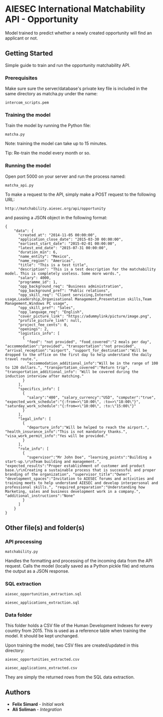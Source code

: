 # AIESEC International Matchability API - Opportunity

Model trained to predict whether a newly created opportunity will find an applicant or not.

## Getting Started

Simple guide to train and run the opportunity matchability API.

### Prerequisites

Make sure sure the server/database's private key file is included in the same directory as matcha.py under the name:

```
intercom_scripts.pem
```

### Training the model

Train the model by running the Python file:
```
matcha.py
```
Note: training the model can take up to 15 minutes.

Tip: Re-train the model every month or so.


### Running the model

Open port 5000 on your server and run the process named:

```
matcha_api.py
```

To make a request to the API, simply make a POST request to the following URL:

```
http://matchability.aiesec.org/api/opportunity
```

and passing a JSON object in the following format:

```
{
    "data": {
      "created_at": "2014-11-05 00:00:00",
      "application_close_date": "2015-03-30 00:00:00",
      "earliest_start_date": "2015-02-01 00:00:00",
      "latest_end_date": "2015-07-31 00:00:00",
      "duration_min": 6,
      "name_entity": "Mexico",
      "name_region": "Americas",
      "title": "This is a test title",
      "description": "This is a test description for the matchability model. This is completely useless. Some more words.",
      "salary": 4000,
      "programme_id": 1,
      "opp_background_req": "Business administration",
      "opp_background_pref": "Public relations",
      "opp_skill_req": "Client servicing,Internet usage,Leadership,Organisational Management,Presentation skills,Team Management,Windows PC usage",
      "opp_skill_pref": "Sales",
      "opp_language_req": "English",
      "cover_picture_link": "https://adummylink/picture/image.png",
      "profile_picture_link": null,
      "project_fee_cents": 0,
      "openings": 2,
      "logistics_info": [
        {
          "food": "not provided", "food_covered":"2 meals per day", "accommodation":"provided", "transportation":"not provided", "arrival_reception":"airport", "support_for_destination":"Will be dropped to the office on the first day to help understand the daily travel route.",
          "accommodation_additional_info":"Will be in the range of 100 to 120 dollars.", "transportation_covered":"Return trip", "transportation_additional_info": "Will be covered during the induction interview after matching."
        }
      ],
      "specifics_info": [
        {
          "salary":"400", "salary_currency":"USD", "computer":"true", "expected_work_schedule":"{:from=>\"10:00\", :to=>\"18:00\"}", "saturday_work_schedule":"{:from=>\"10:00\", :to:\"15:00\"}"
        }
      ],
      "legal_info": [
        {
          "departure_info":"Will be helped to reach the airport.", "health_insurance_info":"This is not mandatory thanks.", "visa_work_permit_info":"Yes will be provided."
        }
      ],
      "role_info": [
        {
          "supervisor":"Mr John Doe", "learning_points":"Building a start-up.\r\nTeam building and management.", "expected_results":"Proper establishment of customer and product base.\r\nCreating a sustainable process that is successful and proper branding of the organization", "supervisor_title":"Owner", "development_spaces":"Invitation to AIESEC forums and activities and training meets to help understand AIESEC and develop interpersonal and professional skills.", "required_preparation":"Understanding how Marketing, sales and business development work in a company.", "additional_instructions":"None"
        }
      ]
    }
}

```

## Other file(s) and folder(s)

### API processing
```
matchability.py
```
Handles the formatting and processing of the incoming data from the API request. Calls the model (locally saved as a Python pickle file) and returns the output as a JSON response.


### SQL extraction
```
aiesec_opportunities_extraction.sql
```
```
aiesec_applications_extraction.sql
```

### Data folder

This folder holds a CSV file of the Human Development Indexes for every country from 2015. This is used as a reference table when training the model. It should be kept unchanged.

Upon training the model, two CSV files are created/updated in this directory:
```
aiesec_opportunities_extracted.csv
```
```
aiesec_applications_extracted.csv
```
They are simply the returned rows from the SQL data extraction.


## Authors

* **Felix Simard** - *Initial work*
* **Ali Soliman** - *Integration*
